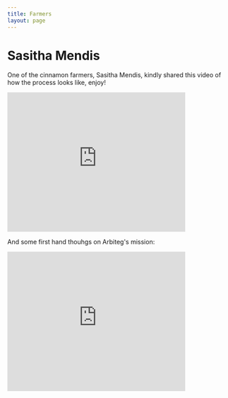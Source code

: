 ```yaml
---
title: Farmers
layout: page
---
```


<h1>Sasitha Mendis</h1>

<p>One of the cinnamon farmers, Sasitha Mendis, kindly shared
this video of how the process looks like, enjoy!</p>

<iframe width="80%" height="315" src="https://www.youtube.com/embed/vjQcLfYbUg8" frameborder="0" allow="accelerometer; autoplay; encrypted-media; gyroscope; picture-in-picture" allowfullscreen></iframe>

<p>And some first hand thouhgs on Arbiteg's mission:</p>

<iframe width="80%" height="315" src="https://www.youtube.com/embed/LFrJKEReqDo" frameborder="0" allow="accelerometer; autoplay; encrypted-media; gyroscope; picture-in-picture" allowfullscreen></iframe>
